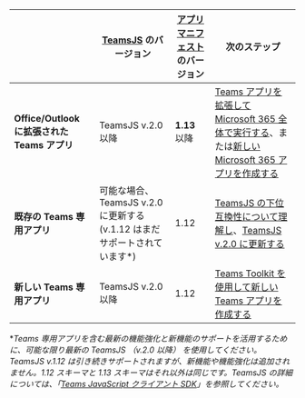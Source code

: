 |                  |[TeamsJS](/javascript/api/overview/msteams-client) のバージョン | [アプリ マニフェスト](../resources/schema/manifest-schema.md)のバージョン| 次のステップ|
|------------------|---------|--------|---|
|**Office/Outlook に拡張された Teams アプリ**| TeamsJS v.2.0 以降  | **1.13** 以降 | [Teams アプリを拡張して Microsoft 365 全体で実行する](../m365-apps/extend-m365-teams-personal-tab.md)、または[新しい Microsoft 365 アプリを作成する](../m365-apps/extend-m365-teams-personal-tab.md#quickstart) |
|**既存の Teams 専用アプリ**| 可能な場合、TeamsJS v.2.0 に更新する (v.1.12 はまだサポートされています*)  | 1.12 | [TeamsJS の下位互換性について理解し](../tabs/how-to/using-teams-client-sdk.md#backwards-compatibility)、[TeamsJS v.2.0 に更新する](../tabs/how-to/using-teams-client-sdk.md#updating-to-the-teams-client-sdk-v200)|
|**新しい Teams 専用アプリ**| TeamsJS v.2.0 以降 | 1.12 | [Teams Toolkit を使用して新しい Teams アプリを作成する](../toolkit/create-new-project.md)|

**Teams 専用アプリを含む最新の機能強化と新機能のサポートを活用するために、可能な限り最新の TeamsJS （v.2.0 以降） を使用してください。TeamsJS v.1.12 は引き続きサポートされますが、新機能や機能強化は追加されません。1.12 スキーマと 1.13 スキーマはそれ以外は同じです。TeamsJS の詳細については、「[Teams JavaScript クライアント SDK](../tabs/how-to/using-teams-client-sdk.md)」を参照してください。*
